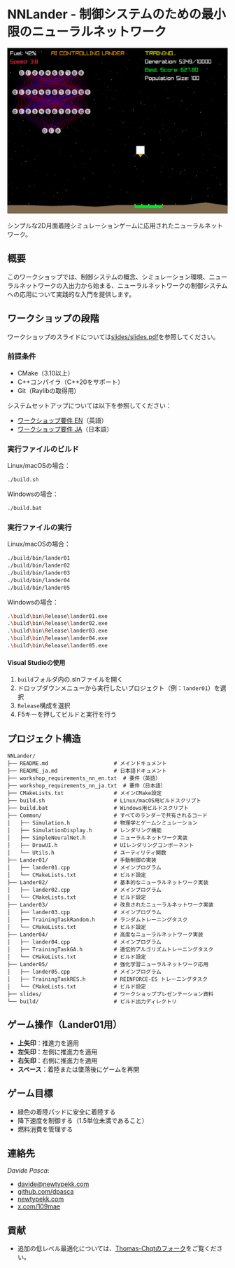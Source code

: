 # NNLander - 制御システムのための最小限のニューラルネットワーク

![NNLander スクリーンショット](screenshot.png)

シンプルな2D月面着陸シミュレーションゲームに応用されたニューラルネットワーク。

## 概要
このワークショップでは、制御システムの概念、シミュレーション環境、ニューラルネットワークの入出力から始まる、ニューラルネットワークの制御システムへの応用について実践的な入門を提供します。

## ワークショップの段階
ワークショップのスライドについては[slides/slides.pdf](slides/slides.pdf)を参照してください。

### 前提条件
- CMake（3.10以上）
- C++コンパイラ（C++20をサポート）
- Git（Raylibの取得用）

システムセットアップについては以下を参照してください：
- [ワークショップ要件 EN](workshop_requirements_nn_en.txt)（英語）
- [ワークショップ要件 JA](workshop_requirements_nn_ja.txt)（日本語）

### 実行ファイルのビルド
Linux/macOSの場合：
```bash
./build.sh
```
Windowsの場合：
```bash
./build.bat
```

### 実行ファイルの実行
Linux/macOSの場合：
```bash
./build/bin/lander01
./build/bin/lander02
./build/bin/lander03
./build/bin/lander04
./build/bin/lander05
```
Windowsの場合：
```bash
.\build\bin\Release\lander01.exe
.\build\bin\Release\lander02.exe
.\build\bin\Release\lander03.exe
.\build\bin\Release\lander04.exe
.\build\bin\Release\lander05.exe
```

#### Visual Studioの使用
1. `build`フォルダ内の.slnファイルを開く
2. ドロップダウンメニューから実行したいプロジェクト（例：`lander01`）を選択
3. `Release`構成を選択
4. F5キーを押してビルドと実行を行う

## プロジェクト構造
```
NNLander/
├── README.md                     # メインドキュメント
├── README_ja.md                  # 日本語ドキュメント
├── workshop_requirements_nn_en.txt  # 要件（英語）
├── workshop_requirements_nn_ja.txt  # 要件（日本語）
├── CMakeLists.txt                # メインCMake設定
├── build.sh                      # Linux/macOS用ビルドスクリプト
├── build.bat                     # Windows用ビルドスクリプト
├── Common/                       # すべてのランダーで共有されるコード
│   ├── Simulation.h              # 物理学とゲームシミュレーション
│   ├── SimulationDisplay.h       # レンダリング機能
│   ├── SimpleNeuralNet.h         # ニューラルネットワーク実装
│   ├── DrawUI.h                  # UIレンダリングコンポーネント
│   └── Utils.h                   # ユーティリティ関数
├── Lander01/                     # 手動制御の実装
│   ├── lander01.cpp              # メインプログラム
│   └── CMakeLists.txt            # ビルド設定
├── Lander02/                     # 基本的なニューラルネットワーク実装
│   ├── lander02.cpp              # メインプログラム
│   └── CMakeLists.txt            # ビルド設定
├── Lander03/                     # 改良されたニューラルネットワーク実装
│   ├── lander03.cpp              # メインプログラム
│   ├── TrainingTaskRandom.h      # ランダムトレーニングタスク
│   └── CMakeLists.txt            # ビルド設定
├── Lander04/                     # 高度なニューラルネットワーク実装
│   ├── lander04.cpp              # メインプログラム
│   ├── TrainingTaskGA.h          # 遺伝的アルゴリズムトレーニングタスク
│   └── CMakeLists.txt            # ビルド設定
├── Lander05/                     # 強化学習ニューラルネットワーク応用
│   ├── lander05.cpp              # メインプログラム
│   ├── TrainingTaskRES.h         # REINFORCE-ES トレーニングタスク
│   └── CMakeLists.txt            # ビルド設定
├── slides/                       # ワークショッププレゼンテーション資料
└── build/                        # ビルド出力ディレクトリ
```

## ゲーム操作（Lander01用）
- **上矢印**：推進力を適用
- **左矢印**：左側に推進力を適用
- **右矢印**：右側に推進力を適用
- **スペース**：着陸または墜落後にゲームを再開

## ゲーム目標
- 緑色の着陸パッドに安全に着陸する
- 降下速度を制御する（1.5単位未満であること）
- 燃料消費を管理する

## 連絡先
*Davide Pasca*:
- [davide@newtypekk.com](mailto:davide@newtypekk.com)
- [github.com/dpasca](https://github.com/dpasca)
- [newtypekk.com](https://newtypekk.com)
- [x.com/109mae](https://x.com/109mae)

## 貢献

- 追加の低レベル最適化については、[Thomas-Chqtのフォーク](https://github.com/Thomas-Chqt/NNLander)をご覧ください。

